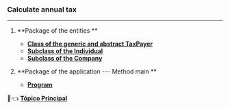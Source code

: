 ### Calculate annual tax

***

1. **Package of the entities **
   - [**Class of the generic and abstract TaxPayer**](https://github.com/pliniopereira10/resolucao-desafios-java/blob/main/linguagem-orientada-objeto/collectAnnualTax/entities/TaxPayer.java)
   - [**Subclass of the Individual**](https://github.com/pliniopereira10/resolucao-desafios-java/blob/main/linguagem-orientada-objeto/collectAnnualTax/entities/Individual.java)
   - [**Subclass of the Company**](https://github.com/pliniopereira10/resolucao-desafios-java/blob/main/linguagem-orientada-objeto/collectAnnualTax/entities/Company.java)

2. **Package of the application --- Method main **
   - [**Program**](https://github.com/pliniopereira10/resolucao-desafios-java/blob/main/linguagem-orientada-objeto/collectAnnualTax/application/Program.java)

:dart::point_left:  [**Tópico Principal**](https://github.com/pliniopereira10/resolucao-desafios-java)